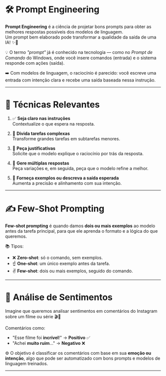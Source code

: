 # 🛠️ Prompt Engineering

**Prompt Engineering** é a ciência de projetar bons prompts para obter as melhores respostas possíveis dos modelos de linguagem.  
Um prompt bem elaborado pode transformar a qualidade da saída de uma IA! ✨🤖

💡 O termo *"prompt"* já é conhecido na tecnologia — como no *Prompt de Comando* do Windows, onde você insere comandos (entrada) e o sistema responde com ações (saída).

➡️ Com modelos de linguagem, o raciocínio é parecido: você escreve uma entrada com intenção clara e recebe uma saída baseada nessa instrução.

---

# 🎯 Técnicas Relevantes

1. ✅ **Seja claro nas instruções**  
   Contextualize o que espera na resposta.

2. 🧩 **Divida tarefas complexas**  
   Transforme grandes tarefas em subtarefas menores.

3. 🧠 **Peça justificativas**  
   Solicite que o modelo explique o raciocínio por trás da resposta.

4. 🔁 **Gere múltiplas respostas**  
   Peça variações e, em seguida, peça que o modelo refine a melhor.

5. 📝 **Forneça exemplos ou descreva a saída esperada**  
   Aumenta a precisão e alinhamento com sua intenção.

---

# ✍️ Few-Shot Prompting

**Few-shot prompting** é quando damos **dois ou mais exemplos** ao modelo antes da tarefa principal, para que ele aprenda o formato e a lógica do que queremos.

📚 Tipos:
- ❌ **Zero-shot**: só o comando, sem exemplos.
- ☝️ **One-shot**: um único exemplo antes da tarefa.
- ✌️ **Few-shot**: dois ou mais exemplos, seguido do comando.


---

# 💬 Análise de Sentimentos

Imagine que queremos analisar sentimentos em comentários do Instagram sobre um filme ou série 🎬📱

Comentários como:
- "Esse filme foi **incrível**!" → **Positivo** ✅  
- "Achei **muito ruim**..." → **Negativo** ❌

⚙️ O objetivo é classificar os comentários com base em sua **emoção ou intenção**, algo que pode ser automatizado com bons prompts e modelos de linguagem treinados.

---

